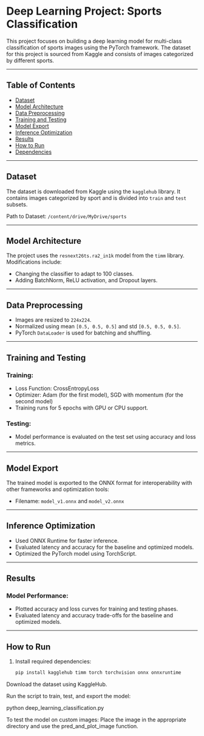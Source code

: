 # Deep Learning Project: Sports Classification

This project focuses on building a deep learning model for multi-class classification of sports images using the PyTorch framework. The dataset for this project is sourced from Kaggle and consists of images categorized by different sports.

---

## Table of Contents

- [Dataset](#dataset)
- [Model Architecture](#model-architecture)
- [Data Preprocessing](#data-preprocessing)
- [Training and Testing](#training-and-testing)
- [Model Export](#model-export)
- [Inference Optimization](#inference-optimization)
- [Results](#results)
- [How to Run](#how-to-run)
- [Dependencies](#dependencies)

---

## Dataset

The dataset is downloaded from Kaggle using the `kagglehub` library. It contains images categorized by sport and is divided into `train` and `test` subsets.

Path to Dataset: `/content/drive/MyDrive/sports`

---

## Model Architecture

The project uses the `resnext26ts.ra2_in1k` model from the `timm` library. Modifications include:

- Changing the classifier to adapt to 100 classes.
- Adding BatchNorm, ReLU activation, and Dropout layers.

---

## Data Preprocessing

- Images are resized to `224x224`.
- Normalized using mean `[0.5, 0.5, 0.5]` and std `[0.5, 0.5, 0.5]`.
- PyTorch `DataLoader` is used for batching and shuffling.

---

## Training and Testing

### Training:
- Loss Function: CrossEntropyLoss
- Optimizer: Adam (for the first model), SGD with momentum (for the second model)
- Training runs for 5 epochs with GPU or CPU support.

### Testing:
- Model performance is evaluated on the test set using accuracy and loss metrics.

---

## Model Export

The trained model is exported to the ONNX format for interoperability with other frameworks and optimization tools:
- Filename: `model_v1.onnx` and `model_v2.onnx`

---

## Inference Optimization

- Used ONNX Runtime for faster inference.
- Evaluated latency and accuracy for the baseline and optimized models.
- Optimized the PyTorch model using TorchScript.

---

## Results

### Model Performance:
- Plotted accuracy and loss curves for training and testing phases.
- Evaluated latency and accuracy trade-offs for the baseline and optimized models.

---

## How to Run

1. Install required dependencies:
   ```bash
   pip install kagglehub timm torch torchvision onnx onnxruntime
   
Download the dataset using KaggleHub.

Run the script to train, test, and export the model:

python deep_learning_classification.py

To test the model on custom images: Place the image in the appropriate directory and use the pred_and_plot_image function.
